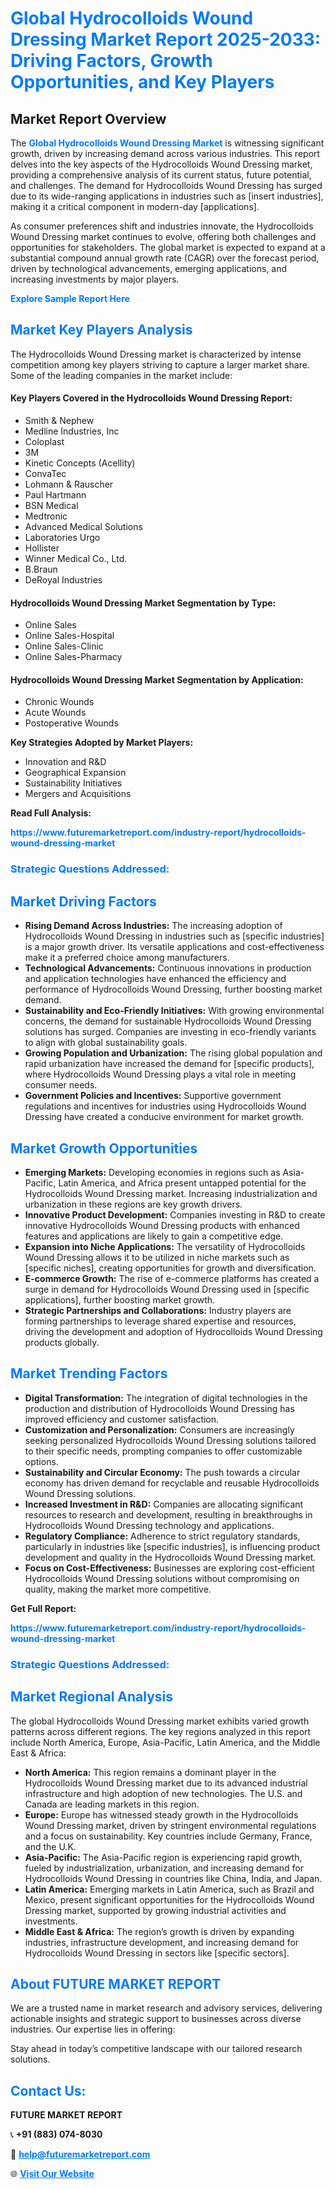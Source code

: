 <h1 style="color: #007BFF;">Global Hydrocolloids Wound Dressing Market Report 2025-2033: Driving Factors, Growth Opportunities, and Key Players</h1>

<section id="overview">
<h2>Market Report Overview</h2>
<p>The <a href="https://www.futuremarketreport.com/industry-report/hydrocolloids-wound-dressing-market" style="color: #007BFF; text-decoration: none;"><strong>Global Hydrocolloids Wound Dressing Market</strong></a> is witnessing significant growth, driven by increasing demand across various industries. This report delves into the key aspects of the Hydrocolloids Wound Dressing market, providing a comprehensive analysis of its current status, future potential, and challenges. The demand for Hydrocolloids Wound Dressing has surged due to its wide-ranging applications in industries such as [insert industries], making it a critical component in modern-day [applications].</p>
<p>As consumer preferences shift and industries innovate, the Hydrocolloids Wound Dressing market continues to evolve, offering both challenges and opportunities for stakeholders. The global market is expected to expand at a substantial compound annual growth rate (CAGR) over the forecast period, driven by technological advancements, emerging applications, and increasing investments by major players.</p>
</section>

<section id="overview">
<p><a href="https://www.futuremarketreport.com/request-sample/reportId=79740" style="color: #007BFF; text-decoration: none;"><strong>Explore Sample Report Here</strong></a></p>
</section>

<section id="key-players">
<h2 style="color: #007BFF;">Market Key Players Analysis</h2>
<p>The Hydrocolloids Wound Dressing market is characterized by intense competition among key players striving to capture a larger market share. Some of the leading companies in the market include:</p>
<h4>Key Players Covered in the Hydrocolloids Wound Dressing Report:</h4>
<ul><li>Smith &amp; Nephew</li><li>Medline Industries, Inc</li><li>Coloplast</li><li>3M</li><li>Kinetic Concepts (Acellity)</li><li>ConvaTec</li><li>Lohmann &amp; Rauscher</li><li>Paul Hartmann</li><li>BSN Medical</li><li>Medtronic</li><li>Advanced Medical Solutions</li><li>Laboratories Urgo</li><li>Hollister</li><li>Winner Medical Co., Ltd.</li><li>B.Braun</li><li>DeRoyal Industries</li></ul>
<h4>Hydrocolloids Wound Dressing Market Segmentation by Type:</h4>
<ul><li>Online Sales</li><li>Online Sales-Hospital</li><li>Online Sales-Clinic</li><li>Online Sales-Pharmacy</li></ul>

<h4>Hydrocolloids Wound Dressing Market Segmentation by Application:</h4>
<ul><li>Chronic Wounds</li><li>Acute Wounds</li><li>Postoperative Wounds</li></ul>
<p><strong>Key Strategies Adopted by Market Players:</strong></p>
<ul>
<li>Innovation and R&D</li>
<li>Geographical Expansion</li>
<li>Sustainability Initiatives</li>
<li>Mergers and Acquisitions</li>
</ul>
</section>

<section>
<p><strong>Read Full Analysis: </strong></p><a href="https://www.futuremarketreport.com/industry-report/hydrocolloids-wound-dressing-market" style="color: #007BFF; text-decoration: none;"><strong>https://www.futuremarketreport.com/industry-report/hydrocolloids-wound-dressing-market</strong></a>
<h3 style="color: #007BFF;">Strategic Questions Addressed:</h3>
</section>

<section id="driving-factors">
<h2 style="color: #007BFF;">Market Driving Factors</h2>
<ul>
<li><strong>Rising Demand Across Industries:</strong> The increasing adoption of Hydrocolloids Wound Dressing in industries such as [specific industries] is a major growth driver. Its versatile applications and cost-effectiveness make it a preferred choice among manufacturers.</li>
<li><strong>Technological Advancements:</strong> Continuous innovations in production and application technologies have enhanced the efficiency and performance of Hydrocolloids Wound Dressing, further boosting market demand.</li>
<li><strong>Sustainability and Eco-Friendly Initiatives:</strong> With growing environmental concerns, the demand for sustainable Hydrocolloids Wound Dressing solutions has surged. Companies are investing in eco-friendly variants to align with global sustainability goals.</li>
<li><strong>Growing Population and Urbanization:</strong> The rising global population and rapid urbanization have increased the demand for [specific products], where Hydrocolloids Wound Dressing plays a vital role in meeting consumer needs.</li>
<li><strong>Government Policies and Incentives:</strong> Supportive government regulations and incentives for industries using Hydrocolloids Wound Dressing have created a conducive environment for market growth.</li>
</ul>
</section>

<section id="growth-opportunities">
<h2 style="color: #007BFF;">Market Growth Opportunities</h2>
<ul>
<li><strong>Emerging Markets:</strong> Developing economies in regions such as Asia-Pacific, Latin America, and Africa present untapped potential for the Hydrocolloids Wound Dressing market. Increasing industrialization and urbanization in these regions are key growth drivers.</li>
<li><strong>Innovative Product Development:</strong> Companies investing in R&D to create innovative Hydrocolloids Wound Dressing products with enhanced features and applications are likely to gain a competitive edge.</li>
<li><strong>Expansion into Niche Applications:</strong> The versatility of Hydrocolloids Wound Dressing allows it to be utilized in niche markets such as [specific niches], creating opportunities for growth and diversification.</li>
<li><strong>E-commerce Growth:</strong> The rise of e-commerce platforms has created a surge in demand for Hydrocolloids Wound Dressing used in [specific applications], further boosting market growth.</li>
<li><strong>Strategic Partnerships and Collaborations:</strong> Industry players are forming partnerships to leverage shared expertise and resources, driving the development and adoption of Hydrocolloids Wound Dressing products globally.</li>
</ul>
</section>

<section id="trending-factors">
<h2 style="color: #007BFF;">Market Trending Factors</h2>
<ul>
<li><strong>Digital Transformation:</strong> The integration of digital technologies in the production and distribution of Hydrocolloids Wound Dressing has improved efficiency and customer satisfaction.</li>
<li><strong>Customization and Personalization:</strong> Consumers are increasingly seeking personalized Hydrocolloids Wound Dressing solutions tailored to their specific needs, prompting companies to offer customizable options.</li>
<li><strong>Sustainability and Circular Economy:</strong> The push towards a circular economy has driven demand for recyclable and reusable Hydrocolloids Wound Dressing solutions.</li>
<li><strong>Increased Investment in R&D:</strong> Companies are allocating significant resources to research and development, resulting in breakthroughs in Hydrocolloids Wound Dressing technology and applications.</li>
<li><strong>Regulatory Compliance:</strong> Adherence to strict regulatory standards, particularly in industries like [specific industries], is influencing product development and quality in the Hydrocolloids Wound Dressing market.</li>
<li><strong>Focus on Cost-Effectiveness:</strong> Businesses are exploring cost-efficient Hydrocolloids Wound Dressing solutions without compromising on quality, making the market more competitive.</li>
</ul>
</section>

<section>
<p><strong>Get Full Report: </strong></p><a href="https://www.futuremarketreport.com/industry-report/hydrocolloids-wound-dressing-market" style="color: #007BFF; text-decoration: none;"><strong>https://www.futuremarketreport.com/industry-report/hydrocolloids-wound-dressing-market</strong></a>
<h3 style="color: #007BFF;">Strategic Questions Addressed:</h3>
</section>


<section id="regional-analysis">
<h2 style="color: #007BFF;">Market Regional Analysis</h2>
<p>The global Hydrocolloids Wound Dressing market exhibits varied growth patterns across different regions. The key regions analyzed in this report include North America, Europe, Asia-Pacific, Latin America, and the Middle East & Africa:</p>
<ul>
<li><strong>North America:</strong> This region remains a dominant player in the Hydrocolloids Wound Dressing market due to its advanced industrial infrastructure and high adoption of new technologies. The U.S. and Canada are leading markets in this region.</li>
<li><strong>Europe:</strong> Europe has witnessed steady growth in the Hydrocolloids Wound Dressing market, driven by stringent environmental regulations and a focus on sustainability. Key countries include Germany, France, and the U.K.</li>
<li><strong>Asia-Pacific:</strong> The Asia-Pacific region is experiencing rapid growth, fueled by industrialization, urbanization, and increasing demand for Hydrocolloids Wound Dressing in countries like China, India, and Japan.</li>
<li><strong>Latin America:</strong> Emerging markets in Latin America, such as Brazil and Mexico, present significant opportunities for the Hydrocolloids Wound Dressing market, supported by growing industrial activities and investments.</li>
<li><strong>Middle East & Africa:</strong> The region’s growth is driven by expanding industries, infrastructure development, and increasing demand for Hydrocolloids Wound Dressing in sectors like [specific sectors].</li>
</ul>
</section>

<footer>
<h2 style="color: #007BFF;">About FUTURE MARKET REPORT</h2>
<p>We are a trusted name in market research and advisory services, delivering actionable insights and strategic support to businesses across diverse industries. Our expertise lies in offering:</p>

<p>Stay ahead in today’s competitive landscape with our tailored research solutions.</p>

<h2 style="color: #007BFF;">Contact Us:</h2>
<p><strong>FUTURE MARKET REPORT</strong></p>
<p>📞 <strong>+91 (883) 074-8030</strong></p>
<p>📧 <strong><a href="mailto:help@futuremarketreport.com" style="color: #007BFF;">help@futuremarketreport.com</a></strong></p>
<p>🌐 <strong><a href="https://www.futuremarketreport.com/" style="color: #007BFF;">Visit Our Website</a></strong></p>
</footer>